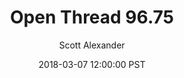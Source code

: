 ---
layout: podcast
title: "Open Thread 96.75"
author: Scott Alexander
description: https://slatestarcodex.com/2018/03/07/open-thread-96-75/
date: 2018-03-07 12:00:00 PST
length: 76421
duration: 19
guid: open-thread-96-75
---
